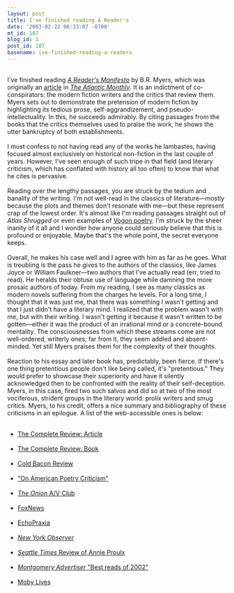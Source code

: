 ```yaml
---
layout: post
title: I've finished reading A Reader's
date: '2003-02-22 06:33:07 -0700'
mt_id: 107
blog_id: 1
post_id: 107
basename: ive-finished-reading-a-readers
---
```

<br />I've finished reading <a href="http://www.amazon.com/exec/obidos/ASIN/0971865906/bbrown-20/ref=nosim/"><cite>A Reader's Manifesto</cite></a> by B.R. Myers, which was originally an <a href="http://www.theatlantic.com/issues/2001/07/myers.htm">article</a> in <a href="http://www.theatlantic.com/"><cite>The Atlantic Monthly</cite></a>. It is an indictment of co-conspirators: the modern fiction writers and the critics that review them. Myers sets out to demonstrate the pretension of modern fiction by highlighting its tedious prose, self-aggrandizement, and pseudo-intellectuality. In this, he succeeds admirably. By citing passages from the books that the critics themselves used to praise the work, he shows the utter bankruptcy of both establishments.<br /><br />I must confess to not having read any of the works he lambastes, having focused almost exclusively on historical non-fiction in the last couple of years. However, I've seen enough of such tripe in that field (and literary criticism, which has conflated with history all too often) to know that what he cites is pervasive.<br /><br />Reading over the lengthy passages, you are struck by the tedium and banality of the writing. I'm not well-read in the classics of literature&#x2014;mostly because the plots and themes don't resonate with me&#x2014;but these represent crap of the lowest order. It's almost like I'm reading passages straight out of <cite>Atlas Shrugged</cite> or even examples of <a href="http://sydney.proximity.com.au/~brian/jwz/vogon.html">Vogon poetry</a>. I'm struck by the sheer inanity of it all and I wonder how anyone could seriously believe that this is profound or enjoyable. Maybe that's the whole point, the secret everyone keeps.<br /><br />Overall, he makes his case well and I agree with him as far as he goes. What is troubling is the pass he gives to the authors of the classics, like James Joyce or William Faulkner&#x2014;two authors that I've actually read (err, tried to read). He heralds their obtuse use of language while damning the more prosaic authors of today. From my reading, I see as many classics as modern novels suffering from the charges he levels. For a long time, I thought that it was just me, that there was something I wasn't getting and that I just didn't have a literary mind. I realized that the problem wasn't with me, but with their writing. I wasn't getting it because it wasn't written to be gotten&#x2014;either it was the product of an irrational mind or a concrete-bound mentality. The consciousnesses from which these streams come are not well-ordered, writerly ones; far from it, they seem addled and absent-minded. Yet still Myers praises them for the complexity of their thoughts.<br /><br />Reaction to his essay and later book has, predictably, been fierce. If there's one thing pretentious people don't like being called, it's "pretentious." They would prefer to showcase their superiority and have it silently acknowledged then to be confronted with the reality of their self-deception. Myers, in this case, fired two such salvos and did so at two of the most vociferous, strident groups in the literary world: prolix writers and smug critics. Myers, to his credit, offers a nice summary and bibliography of these criticisms in an epilogue. A list of the web-accessible ones is below:<br /><ul><br /><li><a href="http://www.complete-review.com/quarterly/vol2/issue4/brmyers.htm" title="A 'Literary Saloon'? WTF?">The Complete Review: Article</a></li><br /><li><a href="http://www.complete-review.com/reviews/divlitnf/myersbr.htm">The Complete Review: Book</a></li><br /><li><a href="http://www.coldbacon.com/writing/brmyers.html" title="Cold Bacon? Why is this the fifth result from Google?">Cold Bacon Review</a></li><br /><li><a href="http://www.cosmoetica.com/D6-DES5.htm" title="Targets American poetry critics along the same lines as Myers">"On American Poetry Criticism"</a></li><br /><li><a href="http://www.theonionavclub.com/reviews/words/words_r/readersmanifestoanattack01.html"><cite>The Onion</cite> A/V Club</a></li><br /><li><a href="http://www.foxnews.com/story/0,2933,59856,00.html" title="Amazingly, it didn't invoke the l-word once.">FoxNews</a></li><br /><li><a href="http://www.echopraxia.org/publishing/books/reviewing_reviews.htm" title="Ahh, Myers is indicative of demise of small bookstores. Uh huh. Yeah.">EchoPraxia</a></li><br /><li><a href="http://www.nyobserver.com/pages/story.asp?ID=6244"><cite>New York Observer</cite></a></li><br /><li><a href="http://seattletimes.nwsource.com/html/books/134592549_proulx100.html"><cite>Seattle Times</cite> Review of Annie Proulx</a></li><br /><li><a href="http://www.montgomeryadvertiser.com/NEWS/StoryLifestylecopybestbook31.htm"><cite>Montgomery Advertiser</cite> "Best reads of 2002"</a></li><br /><li><a href="http://www.mobylives.com/When_Writers_Attack.html">Moby Lives</a></li><br /></ul><br /><br /><br />
